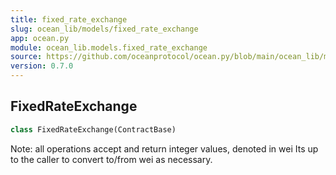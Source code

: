 ```yaml
---
title: fixed_rate_exchange
slug: ocean_lib/models/fixed_rate_exchange
app: ocean.py
module: ocean_lib.models.fixed_rate_exchange
source: https://github.com/oceanprotocol/ocean.py/blob/main/ocean_lib/models/fixed_rate_exchange.py
version: 0.7.0
---
```

## FixedRateExchange

```python
class FixedRateExchange(ContractBase)
```

Note: all operations accept and return integer values, denoted in wei
Its up to the caller to convert to/from wei as necessary.

